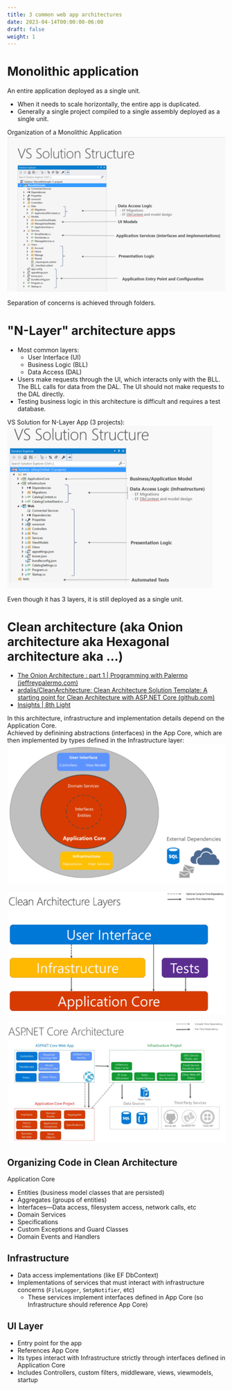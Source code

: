 ```yaml
---
title: 3 common web app architectures
date: 2023-04-14T00:00:00-06:00
draft: false
weight: 1
---
```


# Monolithic application
An entire application deployed as a single unit.
- When it needs to scale horizontally, the entire app is duplicated.
- Generally a single project compiled to a single assembly deployed as a single unit.

Organization of a Monolithic Application  
![](./monolithic-app-folder-structure.png)

Separation of concerns is achieved through folders.

# "N-Layer" architecture apps
- Most common layers:
	- User Interface (UI)
	- Business Logic (BLL)
	- Data Access (DAL)
- Users make requests through the UI, which interacts only with the BLL.  The BLL calls for data from the DAL.  The UI should not make requests to the DAL directly. 
- Testing business logic in this architecture is difficult and requires a test database.

VS Solution for N-Layer App (3 projects):  
![](./n-layer-app-folder-structure.png)

Even though it has 3 layers, it is still deployed as a single unit.

# Clean architecture (aka Onion architecture aka Hexagonal architecture aka …)
- [The Onion Architecture : part 1 | Programming with Palermo (jeffreypalermo.com)](https://jeffreypalermo.com/2008/07/the-onion-architecture-part-1/)
- [ardalis/CleanArchitecture: Clean Architecture Solution Template: A starting point for Clean Architecture with ASP.NET Core (github.com)](https://github.com/ardalis/cleanarchitecture)
- [Insights | 8th Light](https://www-origin.8thlight.com/insights)

In this architecture, infrastructure and implementation details depend on the Application Core.  
Achieved by definining abstractions (interfaces) in the App Core, which are then implemented by types defined in the Infrastructure layer:  
![](./clean-architecture-1.png)

![](./clean-architecture-2.png)

![](./clean-architecture-3.png)

## Organizing Code in Clean Architecture
Application Core
- Entities (business model classes that are persisted)
- Aggregates (groups of entities)
- Interfaces—Data access, filesystem access, network calls, etc
- Domain Services
- Specifications
- Custom Exceptions and Guard Classes
- Domain Events and Handlers

## Infrastructure
- Data access implementations (like EF DbContext)
- Implementations of services that must interact with infrastructure concerns (`FileLogger`, `SmtpNotifier`, etc)
	- These services implement interfaces defined in App Core (so Infrastructure should reference App Core)

## UI Layer
- Entry point for the app
- References App Core
- Its types interact with Infrastructure strictly through interfaces defined in Application Core
- Includes Controllers, custom filters, middleware, views, viewmodels, startup
